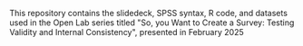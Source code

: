This repository contains the slidedeck, SPSS syntax, R code, and datasets used in the Open Lab series titled "So, you Want to Create
a Survey: Testing Validity and Internal Consistency", presented in February 2025
